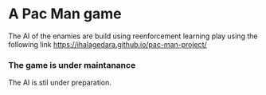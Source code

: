 # A Pac Man game
The AI of the enamies are build using reenforcement learning
play using the following link
https://ihalagedara.github.io/pac-man-project/

### The game is under maintanance 
The AI is stil under preparation.
